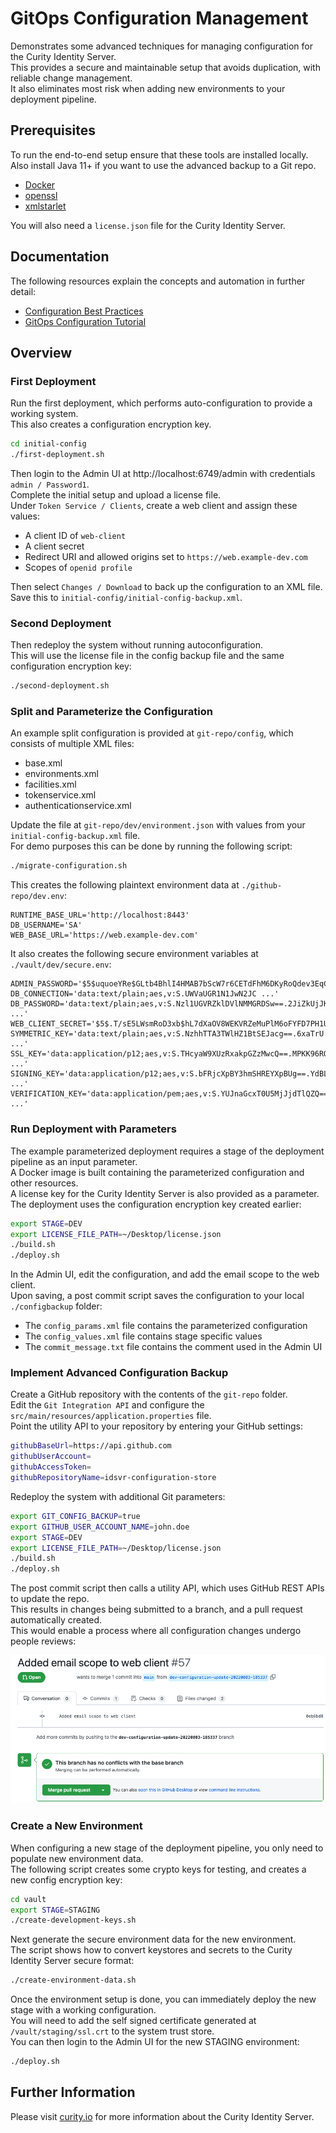# GitOps Configuration Management

Demonstrates some advanced techniques for managing configuration for the Curity Identity Server.\
This provides a secure and maintainable setup that avoids duplication, with reliable change management.\
It also eliminates most risk when adding new environments to your deployment pipeline.

## Prerequisites

To run the end-to-end setup ensure that these tools are installed locally.\
Also install Java 11+ if you want to use the advanced backup to a Git repo.

- [Docker](https://www.docker.com/products/docker-desktop)
- [openssl](https://www.openssl.org/source/)
- [xmlstarlet](http://xmlstar.sourceforge.net/)

You will also need a `license.json` file for the Curity Identity Server.

## Documentation

The following resources explain the concepts and automation in further detail:

- [Configuration Best Practices](https://curity.io/resources/learn/configuration-best-practices)
- [GitOps Configuration Tutorial](https://curity.io/resources/learn/gitops-configuration-management)

## Overview

### First Deployment

Run the first deployment, which performs auto-configuration to provide a working system.\
This also creates a configuration encryption key.

```bash
cd initial-config
./first-deployment.sh
```

Then login to the Admin UI at http://localhost:6749/admin with credentials `admin / Password1`.\
Complete the initial setup and upload a license file.\
Under `Token Service / Clients`, create a web client and assign these values:

- A client ID of `web-client`
- A client secret
- Redirect URI and allowed origins set to `https://web.example-dev.com`
- Scopes of `openid profile`

Then select `Changes / Download` to back up the configuration to an XML file.\
Save this to `initial-config/initial-config-backup.xml`.

### Second Deployment

Then redeploy the system without running autoconfiguration.\
This will use the license file in the config backup file and the same configuration encryption key:

```bash
./second-deployment.sh
```

### Split and Parameterize the Configuration

An example split configuration is provided at `git-repo/config`, which consists of multiple XML files:

- base.xml
- environments.xml
- facilities.xml
- tokenservice.xml
- authenticationservice.xml

Update the file at `git-repo/dev/environment.json` with values from your `initial-config-backup.xml` file.\
For demo purposes this can be done by running the following script:

```bash
./migrate-configuration.sh
```

This creates the following plaintext environment data at `./github-repo/dev.env`:

```text
RUNTIME_BASE_URL='http://localhost:8443'
DB_USERNAME='SA'
WEB_BASE_URL='https://web.example-dev.com'
```

It also creates the following secure environment variables at `./vault/dev/secure.env`:

```text
ADMIN_PASSWORD='$5$uquoeYRe$GLtb4BhlI4HMAB7bScW7r6CETdFhM6DKyRoQdev3EqC'
DB_CONNECTION='data:text/plain;aes,v:S.UWVaUGR1N1JwN2JC ...'
DB_PASSWORD='data:text/plain;aes,v:S.Nzl1UGVRZklDVlNMMGRDSw==.2JiZkUjJKhlvYQoMH ...'
WEB_CLIENT_SECRET='$5$.T/sE5LWsmRoD3xb$hL7dXaOV8WEKVRZeMuPlM6oFYFD7PH1UmUUHsirjaG1'
SYMMETRIC_KEY='data:text/plain;aes,v:S.NzhhTTA3TWlHZ1BtSEJacg==.6xaTrU ...'
SSL_KEY='data:application/p12;aes,v:S.THcyaW9XUzRxakpGZzMwcQ==.MPKK96RQ9z6 ...'
SIGNING_KEY='data:application/p12;aes,v:S.bFRjcXpBY3hmSHREYXpBUg==.YdBLTdZTGlW ...'
VERIFICATION_KEY='data:application/pem;aes,v:S.YUJnaGcxT0U5MjJjdTlQZQ==.RmC3nWa6x4 ...'
```

### Run Deployment with Parameters

The example parameterized deployment requires a stage of the deployment pipeline as an input parameter.\
A Docker image is built containing the parameterized configuration and other resources.\
A license key for the Curity Identity Server is also provided as a parameter.\
The deployment uses the configuration encryption key created earlier:

```bash
export STAGE=DEV
export LICENSE_FILE_PATH=~/Desktop/license.json
./build.sh
./deploy.sh
```

In the Admin UI, edit the configuration, and add the email scope to the web client.\
Upon saving, a post commit script saves the configuration to your local `./configbackup` folder:

- The `config_params.xml` file contains the parameterized configuration
- The `config_values.xml` file contains stage specific values
- The `commit_message.txt` file contains the comment used in the Admin UI

### Implement Advanced Configuration Backup

Create a GitHub repository with the contents of the `git-repo` folder.\
Edit the `Git Integration API` and configure the `src/main/resources/application.properties` file.\
Point the utility API to your repository by entering your GitHub settings:

```bash
githubBaseUrl=https://api.github.com
githubUserAccount=
githubAccessToken=
githubRepositoryName=idsvr-configuration-store
```

Redeploy the system with additional Git parameters:

```bash
export GIT_CONFIG_BACKUP=true
export GITHUB_USER_ACCOUNT_NAME=john.doe
export STAGE=DEV
export LICENSE_FILE_PATH=~/Desktop/license.json
./build.sh
./deploy.sh
```

The post commit script then calls a utility API, which uses GitHub REST APIs to update the repo.\
This results in changes being submitted to a branch, and a pull request automatically created.\
This would enable a process where all configuration changes undergo people reviews:

![Pull Request](doc/pull-request.png)

### Create a New Environment

When configuring a new stage of the deployment pipeline, you only need to populate new environment data.\
The following script creates some crypto keys for testing, and creates a new config encryption key:

```bash
cd vault
export STAGE=STAGING
./create-development-keys.sh
```

Next generate the secure environment data for the new environment.\
The script shows how to convert keystores and secrets to the Curity Identity Server secure format:

```bash
./create-environment-data.sh
```

Once the environment setup is done, you can immediately deploy the new stage with a working configuration.\
You will need to add the self signed certificate generated at `/vault/staging/ssl.crt` to the system trust store.\
You can then login to the Admin UI for the new STAGING environment:

```bash
./deploy.sh
```

## Further Information

Please visit [curity.io](https://curity.io/) for more information about the Curity Identity Server.
